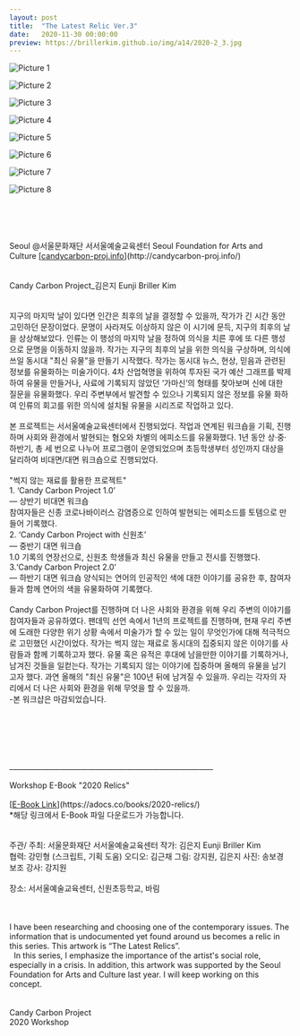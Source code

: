 ```yaml
---
layout: post
title:  "The Latest Relic Ver.3"
date:   2020-11-30 00:00:00
preview: https://brillerkim.github.io/img/a14/2020-2_3.jpg
---
```


![Picture 1](https://brillerkim.github.io/img/a14/2020-2_6.jpg)

![Picture 2](https://brillerkim.github.io/img/a14/2020-2_1.jpg)

![Picture 3](https://brillerkim.github.io/img/a14/2020-2_2.JPG)

![Picture 4](https://brillerkim.github.io/img/a14/2020-2_5.JPG)

![Picture 5](https://brillerkim.github.io/img/a14/2020-2_3.JPG)

![Picture 6](https://brillerkim.github.io/img/a14/2020-2_4.JPG)

![Picture 7](https://brillerkim.github.io/img/a14/2020-2_7.png)

![Picture 8](https://brillerkim.github.io/img/a14/2020-2_8.png)


<br>
<br>
<br>
<br>
Seoul @서울문화재단 서서울예술교육센터 Seoul Foundation for Arts and Culture [<U>candycarbon-proj.info</U>](http://candycarbon-proj.info/)<br> 
<br>
<br>
Candy Carbon Project_김은지 Eunji Briller Kim<br>
<br>
<br>
지구의 마지막 날이 있다면 인간은 최후의 날을 결정할 수 있을까, 작가가 긴 시간 동안 고민하던 문장이었다. 문명이 사라져도 이상하지 않은 이 시기에 문득, 지구의 최후의 날을 상상해보았다. 인류는 이 행성의 마지막 날을 정하여 의식을 치른 후에 또 다른 행성으로 문명을 이동하지 않을까. 작가는 지구의 최후의 날을 위한 의식을 구상하며, 의식에 쓰일 동시대 "최신 유물"을 만들기 시작했다. 작가는 동시대 뉴스, 현상, 믿음과 관련된 정보를 유물화하는 미술가이다. 4차 산업혁명을 위하여 투자된 국가 예산 그래프를 박제하여 유물을 만들거나, 사료에 기록되지 않았던 ‘가마신’의 형태를 찾아보며 신에 대한 질문을 유물화했다. 우리 주변부에서 발견할 수 있으나 기록되지 않은 정보를 유물 화하여 인류의 회고를 위한 의식에 설치될 유물을 시리즈로 작업하고 있다.<br>
<br>
본 프로젝트는 서서울예술교육센터에서 진행되었다. 작업과 연계된 워크숍을 기획, 진행하며 사회와 환경에서 발현되는 혐오와 차별의 에피소드를 유물화했다. 1년 동안 상·중·하반기,
총 세 번으로 나누어 프로그램이 운영되었으며 초등학생부터 성인까지 대상을 달리하여 비대면/대면 워크숍으로 진행되었다.<br>
<br>
"썩지 않는 재료를 활용한 프로젝트"<br>
1. ‘Candy Carbon Project 1.0’<br> 
— 상반기 비대면 워크숍<br> 
참여자들은 신종 코로나바이러스 감염증으로 인하여 발현되는 에피소드를 토템으로 만들어 기록했다.<br>
2. ‘Candy Carbon Project with 신원초’<br> 
— 중반기 대면 워크숍<br>
1.0 기록의 연장선으로, 신원초 학생들과 최신 유물을 만들고 전시를 진행했다.<br> 
3.‘Candy Carbon Project 2.0’<br> 
— 하반기 대면 워크숍
양식되는 연어의 인공적인 색에 대한 이야기를 공유한 후, 참여자들과 함께 연어의 색을 유물화하여 기록했다.<br>
<br>
Candy Carbon Project를 진행하며 더 나은 사회와 환경을 위해 우리 주변의 이야기를 참여자들과 공유하였다. 팬데믹 선언 속에서 1년의 프로젝트를 진행하며, 현재 우리 주변에 도래한 다양한 위기 상황 속에서 미술가가 할 수 있는 일이 무엇인가에 대해 적극적으로 고민했던 시간이었다. 작가는 썩지 않는 재료로 동시대의 집중되지 않은 이야기를 사람들과 함께 기록하고자 했다. 유물 혹은 유적은 후대에 남을만한 이야기를 기록하거나, 남겨진 것들을 일컫는다. 작가는 기록되지 않는 이야기에 집중하며 올해의 유물을 남기고자 했다. 과연 올해의 "최신 유물"은 100년 뒤에 남겨질 수 있을까. 우리는 각자의 자리에서 더 나은 사회와 환경을 위해 무엇을 할 수 있을까.<br>
-본 워크샵은 마감되었습니다.<br>  
<br>
<br>
<br>
<br>
<br>
<br>
_________________________________________________________<br>
<br>
Workshop E-Book "2020 Relics" <br>
<br>
[<U>E-Book Link</U>](https://adocs.co/books/2020-relics/)<br> 
*해당 링크에서 E-Book 파일 다운로드가 가능합니다. 
<br>
<br>
<br>
주관/ 주최: 서울문화재단 서서울예술교육센터
작가: 김은지 Eunji Briller Kim
<br>
협력: 강민형 (스크립트, 기획 도움)
오디오: 김근채
그림: 강지원, 김은지
사진: 송보경
보조 강사: 강지원
<br>
<br>
장소: 서서울예술교육센터, 신원초등학교, 바림
<br>
<br>
<br>
<br>
I have been researching and choosing one of the contemporary issues. The information that is undocumented yet found around us becomes a relic in this series. This artwork is “The Latest Relics”.<br>  
In this series, I emphasize the importance of the artist's social role, especially in a crisis. In addition, this artwork was supported by the Seoul Foundation for Arts and Culture last year. I will keep working on this concept.<br>
<br>
<br>
Candy Carbon Project<br>
2020 Workshop<br>
<br>
<br>
<br>
<br>
<br>